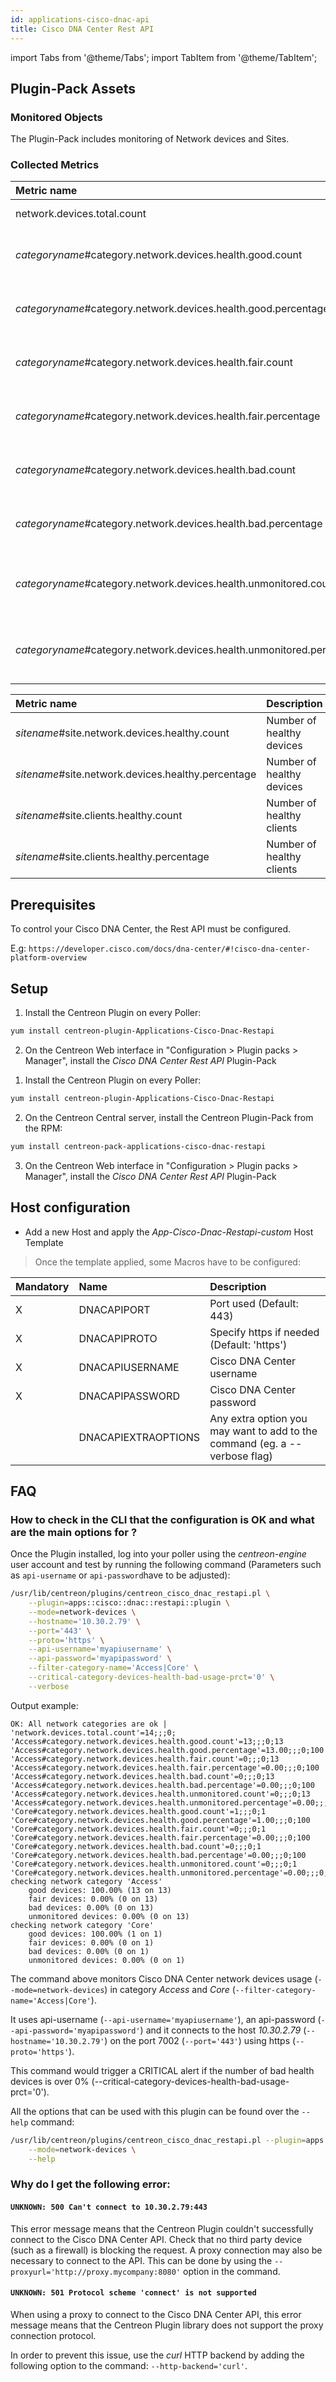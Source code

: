 ```yaml
---
id: applications-cisco-dnac-api
title: Cisco DNA Center Rest API
---
```

import Tabs from '@theme/Tabs';
import TabItem from '@theme/TabItem';


## Plugin-Pack Assets

### Monitored Objects

The Plugin-Pack includes monitoring of Network devices and Sites.

### Collected Metrics

<Tabs groupId="sync">
<TabItem value="Networkdevices" label="Networkdevices">

| Metric name                                                           | Description                                          | Unit |
| :-------------------------------------------------------------------- | :--------------------------------------------------- | :--- |
| network.devices.total.count                                           | Number of devices                                    |      |
| *categoryname*#category.network.devices.health.good.count             | Number of good health devices by category            |      |
| *categoryname*#category.network.devices.health.good.percentage        | Number of good health devices by category            | %    |
| *categoryname*#category.network.devices.health.fair.count             | Number of fair health devices by category            |      |
| *categoryname*#category.network.devices.health.fair.percentage        | Number of fair health devices by category            | %    |
| *categoryname*#category.network.devices.health.bad.count              | Number of bad health devices by category             |      |
| *categoryname*#category.network.devices.health.bad.percentage         | Number of bad health devices by category             | %    |
| *categoryname*#category.network.devices.health.unmonitored.count      | Number of unmonitored health devices by category     |      |
| *categoryname*#category.network.devices.health.unmonitored.percentage | Number of unmonitored health devices by category     | %    |

</TabItem>
<TabItem value="Sites" label="Sites">

| Metric name                                        | Description                | Unit |
|:-------------------------------------------------- |:-------------------------- | :--- |
| *sitename*#site.network.devices.healthy.count      | Number of healthy devices  |      |
| *sitename*#site.network.devices.healthy.percentage | Number of healthy devices  | %    |
| *sitename*#site.clients.healthy.count              | Number of healthy clients  |      |
| *sitename*#site.clients.healthy.percentage         | Number of healthy clients  | %    |

</TabItem>
</Tabs>

## Prerequisites

To control your Cisco DNA Center, the Rest API must be configured.

E.g: ```https://developer.cisco.com/docs/dna-center/#!cisco-dna-center-platform-overview```

## Setup

<Tabs groupId="sync">
<TabItem value="Online IMP Licence & IT100 Editions" label="Online IMP Licence & IT100 Editions">

1. Install the Centreon Plugin on every Poller:

```bash
yum install centreon-plugin-Applications-Cisco-Dnac-Restapi
```

2. On the Centreon Web interface in "Configuration > Plugin packs > Manager", install the *Cisco DNA Center Rest API* Plugin-Pack

</TabItem>
<TabItem value="Offline IMP License" label="Offline IMP License">

1. Install the Centreon Plugin on every Poller:

```bash
yum install centreon-plugin-Applications-Cisco-Dnac-Restapi
```

2. On the Centreon Central server, install the Centreon Plugin-Pack from the RPM:

```bash
yum install centreon-pack-applications-cisco-dnac-restapi
```

3. On the Centreon Web interface in "Configuration > Plugin packs > Manager", install the *Cisco DNA Center Rest API* Plugin-Pack

</TabItem>
</Tabs>

## Host configuration 

* Add a new Host and apply the *App-Cisco-Dnac-Restapi-custom* Host Template

> Once the template applied, some Macros have to be configured:

| Mandatory | Name                | Description                                                                 |
| :-------- | :------------------ | :-------------------------------------------------------------------------- |
| X         | DNACAPIPORT         | Port used (Default: 443)                                                    |
| X         | DNACAPIPROTO        | Specify https if needed (Default: 'https')                                  |
| X         | DNACAPIUSERNAME     | Cisco DNA Center username                                                   |
| X         | DNACAPIPASSWORD     | Cisco DNA Center password                                                   |
|           | DNACAPIEXTRAOPTIONS | Any extra option you may want to add to the command (eg. a --verbose flag)  |

## FAQ

### How to check in the CLI that the configuration is OK and what are the main options for ?

Once the Plugin installed, log into your poller using the *centreon-engine* user account and test by running the following command
(Parameters such as ```api-username``` or ```api-password```have to be adjusted):

```bash
/usr/lib/centreon/plugins/centreon_cisco_dnac_restapi.pl \
    --plugin=apps::cisco::dnac::restapi::plugin \
    --mode=network-devices \
    --hostname='10.30.2.79' \
    --port='443' \
    --proto='https' \
    --api-username='myapiusername' \
    --api-password='myapipassword' \
    --filter-category-name='Access|Core' \
    --critical-category-devices-health-bad-usage-prct='0' \
    --verbose
```

Output example:
```
OK: All network categories are ok | 'network.devices.total.count'=14;;;0; 'Access#category.network.devices.health.good.count'=13;;;0;13 'Access#category.network.devices.health.good.percentage'=13.00;;;0;100 'Access#category.network.devices.health.fair.count'=0;;;0;13 'Access#category.network.devices.health.fair.percentage'=0.00;;;0;100 'Access#category.network.devices.health.bad.count'=0;;;0;13 'Access#category.network.devices.health.bad.percentage'=0.00;;;0;100 'Access#category.network.devices.health.unmonitored.count'=0;;;0;13 'Access#category.network.devices.health.unmonitored.percentage'=0.00;;;0;100 'Core#category.network.devices.health.good.count'=1;;;0;1 'Core#category.network.devices.health.good.percentage'=1.00;;;0;100 'Core#category.network.devices.health.fair.count'=0;;;0;1 'Core#category.network.devices.health.fair.percentage'=0.00;;;0;100 'Core#category.network.devices.health.bad.count'=0;;;0;1 'Core#category.network.devices.health.bad.percentage'=0.00;;;0;100 'Core#category.network.devices.health.unmonitored.count'=0;;;0;1 'Core#category.network.devices.health.unmonitored.percentage'=0.00;;;0;100
checking network category 'Access'
    good devices: 100.00% (13 on 13)
    fair devices: 0.00% (0 on 13)
    bad devices: 0.00% (0 on 13)
    unmonitored devices: 0.00% (0 on 13)
checking network category 'Core'
    good devices: 100.00% (1 on 1)
    fair devices: 0.00% (0 on 1)
    bad devices: 0.00% (0 on 1)
    unmonitored devices: 0.00% (0 on 1)
```

The command above monitors Cisco DNA Center network devices usage  (```--mode=network-devices```) in category *Access* and *Core* (```--filter-category-name='Access|Core'```).

It uses api-username (```--api-username='myapiusername'```), an api-password (```--api-password='myapipassword'```)
and it connects to the host _10.30.2.79_ (```--hostname='10.30.2.79'```)
on the port 7002 (```--port='443'```) using https (```--proto='https'```).

This command would trigger a CRITICAL alert if the number of bad health devices is over 0% (--critical-category-devices-health-bad-usage-prct='0').

All the options that can be used with this plugin can be found over the ```--help``` command:

```bash
/usr/lib/centreon/plugins/centreon_cisco_dnac_restapi.pl --plugin=apps::cisco::dnac::restapi::plugin \
    --mode=network-devices \
    --help
```

### Why do I get the following error: 

#### ```UNKNOWN: 500 Can't connect to 10.30.2.79:443```

This error message means that the Centreon Plugin couldn't successfully connect to the Cisco DNA Center API.
Check that no third party device (such as a firewall) is blocking the request.
A proxy connection may also be necessary to connect to the API. This can be done by using the ```--proxyurl='http://proxy.mycompany:8080'``` option in the command.

#### ```UNKNOWN: 501 Protocol scheme 'connect' is not supported```

When using a proxy to connect to the Cisco DNA Center API, this error message means that the Centreon Plugin library does not support
the proxy connection protocol.

In order to prevent this issue, use the *curl* HTTP backend by adding the following option to the command: ```--http-backend='curl'```.

